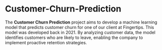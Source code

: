 # Customer-Churn-Prediction
The **Customer Churn Prediction** project aims to develop a machine learning model that predicts customer churn for one of our client at Fingertips. This model was developed back in 2021. By analyzing customer data, the model identifies customers who are likely to leave, enabling the company to implement proactive retention strategies.
